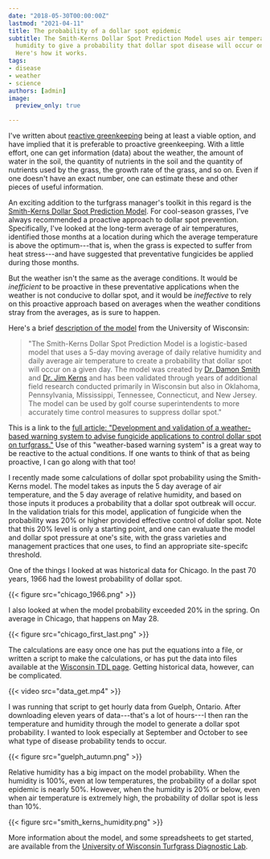 ```yaml
---
date: "2018-05-30T00:00:00Z"
lastmod: "2021-04-11"
title: The probability of a dollar spot epidemic
subtitle: The Smith-Kerns Dollar Spot Prediction Model uses air temperature and relative
  humidity to give a probability that dollar spot disease will occur on turfgrass.
  Here's how it works.
tags:
- disease
- weather
- science
authors: [admin]
image:
  preview_only: true

---
```


I've written about [reactive greenkeeping](https://www.asianturfgrass.com/2018-04-01-is-reactive-better-than-proactive/) being at least a viable option, and have implied that it is preferable to proactive greenkeeping. With a little effort, one can get information (data) about the weather, the amount of water in the soil, the quantity of nutrients in the soil and the quantity of nutrients used by the grass, the growth rate of the grass, and so on. Even if one doesn't have an exact number, one can estimate these and other pieces of useful information.

An exciting addition to the turfgrass manager's toolkit in this regard is the [Smith-Kerns Dollar Spot Prediction Model](https://tdl.wisc.edu/dollar-spot-model/). For cool-season grasses, I've always recommended a proactive approach to dollar spot prevention. Specifically, I've looked at the long-term average of air temperatures, identified those months at a location during which the average temperature is above the optimum---that is, when the grass is expected to suffer from heat stress---and have suggested that preventative fungicides be applied during those months. 

But the weather isn't the same as the average conditions. It would be *inefficient* to be proactive in these preventative applications when the weather is not conducive to dollar spot, and it would be *ineffective* to rely on this proactive approach based on averages when the weather conditions stray from the averages, as is sure to happen.

Here's a brief [description of the model](https://tdl.wisc.edu/dollar-spot-model/) from the University of Wisconsin:

> "The Smith-Kerns Dollar Spot Prediction Model is a logistic-based model that uses a 5-day moving average of daily relative humidity and daily average air temperature to create a probability that dollar spot will occur on a given day. The model was created by [Dr. Damon Smith](http://www.plantpath.wisc.edu/users/dsmith99) and [Dr. Jim Kerns](https://plantpath.cals.ncsu.edu/people/faculty/jim-kerns/) and has been validated through years of additional field research conducted primarily in Wisconsin but also in Oklahoma, Pennsylvania, Mississippi, Tennessee, Connecticut, and New Jersey. The model can be used by golf course superintendents to more accurately time control measures to suppress dollar spot."

This is a link to the [full article: "Development and validation of a weather-based warning system to advise fungicide applications to control dollar spot on turfgrass."](http://journals.plos.org/plosone/article?id=10.1371/journal.pone.0194216) Use of this "weather-based warning system" is a great way to be reactive to the actual conditions. If one wants to think of that as being proactive, I can go along with that too!

I recently made some calculations of dollar spot probability using the Smith-Kerns model. The model takes as inputs the 5 day average of air temperature, and the 5 day average of relative humidity, and based on those inputs it produces a probability that a dollar spot outbreak will occur. In the validation trials for this model, application of fungicide when the probability was 20% or higher provided effective control of dollar spot. Note that this 20% level is only a starting point, and one can evaluate the model and dollar spot pressure at one's site, with the grass varieties and management practices that one uses, to find an appropriate site-specifc threshold.

One of the things I looked at was historical data for Chicago. In the past 70 years, 1966 had the lowest probability of dollar spot.

{{< figure src="chicago_1966.png" >}}

I also looked at when the model probability exceeded 20% in the spring. On average in Chicago, that happens on May 28.

{{< figure src="chicago_first_last.png" >}} 

The calculations are easy once one has put the equations into a file, or written a script to make the calculations, or has put the data into files available at the [Wisconsin TDL page](https://tdl.wisc.edu/dollar-spot-model/). Getting historical data, however, can be complicated.

{{< video src="data_get.mp4" >}}

I was running that script to get hourly data from Guelph, Ontario. After downloading eleven years of data---that's a lot of hours---I then ran the temperature and humidity through the model to generate a dollar spot probability. I wanted to look especially at September and October to see what type of disease probability tends to occur. 

{{< figure src="guelph_autumn.png" >}} 

Relative humidity has a big impact on the model probability. When the humidity is 100%, even at low temperatures, the probability of a dollar spot epidemic is nearly 50%. However, when the humidity is 20% or below, even when air temperature is extremely high, the probability of dollar spot is less than 10%.

{{< figure src="smith_kerns_humidity.png" >}}

More information about the model, and some spreadsheets to get started, are available from the [University of Wisconsin Turfgrass Diagnostic Lab](https://tdl.wisc.edu/dollar-spot-model/).











